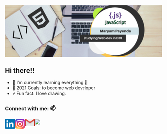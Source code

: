 ![Header](https://github.com/MaryamPayenda/MaryamPayenda/blob/main/header.png)
## Hi there!!
- 🌱 I’m currently learning everything 🤣
- 🥅 2021 Goals: to become web developer
- ⚡ Fun fact: I love drawing.

### Connect with me: 📫

[<img align="left" alt="LinkedIn" width="32px" src="https://github.com/MaryamPayenda/MaryamPayenda/blob/main/linkedin.webp" />](https://www.linkedin.com/in/maryam-payenda-1844a7140/)
[<img align="left" alt="Instagram" width="32px" src="https://github.com/MaryamPayenda/MaryamPayenda/blob/main/instagram_logo.webp" />](https://www.instagram.com/_mm.payenda/)

[<img align="left" alt="gmail" width="32px" src="https://github.com/MaryamPayenda/MaryamPayenda/blob/main/gmail_logo.png" />](mailto:maryampayanda12@gmail.com?)

<img align="center" src="https://github-readme-stats.vercel.app/api/<CARD_TYPE>/?username=<USERNAME>&theme=<THEME_NAME>" />

